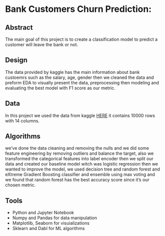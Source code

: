 # Bank Customers Churn Prediction:

## Abstract
The main goal of this project is to create a classification model to predict a customer will leave the bank or not.

## Design
The data provided by kaggle has the main information about bank custoemrs such as the salary, age, gender then we cleaned the data and preform EDA to visually present the data, preprocessing then modeling and evaluating the best model with F1 score as our metric.

## Data
In this project we used the data from kaggle [HERE](https://www.kaggle.com/santoshd3/bank-customers) it contains 10000 rows with 14 columns.

## Algorithms
we’ve done the data cleaning and removing the nulls and we did some feature engineering by removing outliers and balance the target, also we transformed the categorical features into label encoder then we split our data and created our baseline model witch was logistic regression then we wanted to improve the model, we used decision tree and random forest and eXtreme Gradient Boosting classifier and ensemble using max voting and we found that random forest has the best accuracy score since it’s our chosen metric.

## Tools
- Python and Jupyter Notebook
- Numpy and Pandas for data manipulation
- Matplotlib, Seaborn for visuializations
- Sklearn and Dabl for ML algorithms
